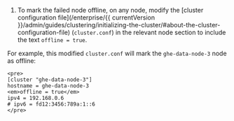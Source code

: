 1. To mark the failed node offline, on any node, modify the [cluster configuration file](/enterprise/{{ currentVersion }}/admin/guides/clustering/initializing-the-cluster/#about-the-cluster-configuration-file) (`cluster.conf`) in the relevant node section to include the text `offline = true`.

For example, this modified `cluster.conf` will mark the `ghe-data-node-3` node as offline:

    <pre>
    [cluster "ghe-data-node-3"]
    hostname = ghe-data-node-3
    <em>offline = true</em>
    ipv4 = 192.168.0.6
    # ipv6 = fd12:3456:789a:1::6
    </pre>
